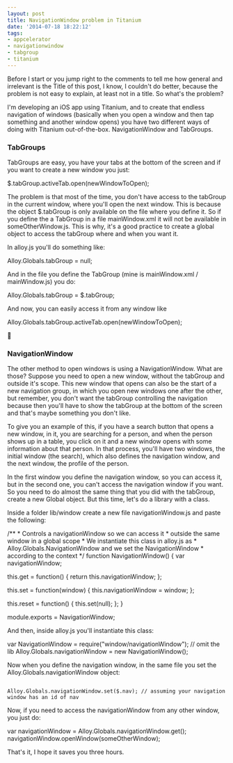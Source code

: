 ```yaml
---
layout: post
title: NavigationWindow problem in Titanium
date: '2014-07-18 18:22:12'
tags:
- appcelerator
- navigationwindow
- tabgroup
- titanium
---
```


<p>Before I start or you jump right to the comments to tell me how general and irrelevant is the Title of this post, I know, I couldn't do better, because the problem is not easy to explain, at least not in a title. So what's the problem?</p>

<p>I'm developing an iOS app using Titanium, and to create that endless navigation of windows (basically when you open a window and then tap something and another window opens) you have two different ways of doing with Titanium out-of-the-box. NavigationWindow and TabGroups. </p>

<h3>TabGroups</h3>
<p>TabGroups are easy, you have your tabs at the bottom of the screen and if you want to create a new window you just:</p>

<js>
$.tabGroup.activeTab.open(newWindowToOpen);
</js>

<p>The problem is that most of the time, you don't have access to the tabGroup in the current window, where you'll open the next window. This is because the object $.tabGroup is only available on the file where you define it. So if you define the a TabGroup in a file mainWindow.xml it will not be available in someOtherWindow.js. This is why, it's a good practice to create a global object to access the tabGroup where and when you want it.</p>

<p>In alloy.js you'll do something like:</p>

<js>
Alloy.Globals.tabGroup = null;
</js>

<p>And in the file you define the TabGroup (mine is mainWindow.xml / mainWindow.js) you do: </p>

<js>
Alloy.Globals.tabGroup = $.tabGroup;
</js>

<p>And now, you can easily access it from any window like<p>

<js>
Alloy.Globals.tabGroup.activeTab.open(newWindowToOpen);
</js>

<p></p>

<h3>NavigationWindow</h3>
<p>
The other method to open windows is using a NavigationWindow. What are those? Suppose you need to open a new window, without the tabGroup and outside it's scope. This new window that opens can also be the start of a new navigation group, in which you open new windows one after the other, but remember, you don't want the tabGroup controlling the navigation because then you'll have to show the tabGroup at the bottom of the screen and that's maybe something you don't like.
</p>

<p>
To give you an example of this, if you have a search button that opens a new window, in it, you are searching for a person, and when the person shows up in a table, you click on it and a new window opens with some information about that person. In that process, you'll have two windows, the initial window (the search), which also defines the navigation window, and the next window, the profile of the person.
</p>

<p>
In the first window you define the navigation window, so you can access it, but in the second one, you can't access the navigation window if you want. So you need to do almost the same thing that you did with the tabGroup, create a new Global object. But this time, let's do a library with a class.
</p>

<p>Inside a folder lib/window create a new file navigationWindow.js and paste the following:</p>

<js>
/**
 * Controls a navigationWindow so we can access it
 * outside the same window in a global scope
 * We instantiate this class in alloy.js as
 * Alloy.Globals.NavigationWindow and we set the NavigationWindow
 * according to the context
 */
function NavigationWindow() {
var navigationWindow;

this.get = function() {
return this.navigationWindow;
};

this.set = function(window) {
this.navigationWindow = window;
};

this.reset = function() {
this.set(null);
};
}

module.exports = NavigationWindow;
</js>

And then, inside alloy.js you'll instantiate this class:

<js>
var NavigationWindow = require("window/navigationWindow"); // omit the lib
Alloy.Globals.navigationWindow = new NavigationWindow();
</js>

Now when you define the navigation window, in the same file you set the Alloy.Globals.navigationWindow object:

<code>
Alloy.Globals.navigationWindow.set($.nav); // assuming your navigation window has an id of nav
</code>

Now, if you need to access the navigationWindow from any other window, you just do:

<js>
var navigationWindow = Alloy.Globals.navigationWindow.get();
navigationWindow.openWindow(someOtherWindow);
</js>

That's it, I hope it saves you three hours.